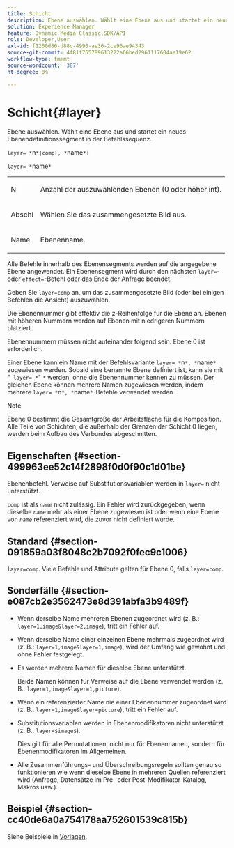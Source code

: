 ```yaml
---
title: Schicht
description: Ebene auswählen. Wählt eine Ebene aus und startet ein neues Ebenendefinitionssegment in der Befehlssequenz.
solution: Experience Manager
feature: Dynamic Media Classic,SDK/API
role: Developer,User
exl-id: f1200d86-d88c-4990-ae36-2ce96ae94343
source-git-commit: 4f81f755789613222a66bed2961117604ae19e62
workflow-type: tm+mt
source-wordcount: '387'
ht-degree: 0%

---
```


# Schicht{#layer}

Ebene auswählen. Wählt eine Ebene aus und startet ein neues Ebenendefinitionssegment in der Befehlssequenz.

`layer= *`n`*|comp[, *`name`*]`

`layer= *`name`*`

<table id="simpletable_22DE3365A6454949B0D30C6D7110476E"> 
 <tr class="strow"> 
  <td class="stentry"> <p><span class="codeph"> <span class="varname"> N</span></span> </p></td> 
  <td class="stentry"> <p>Anzahl der auszuwählenden Ebenen (0 oder höher int). </p></td> 
 </tr> 
 <tr class="strow"> 
  <td class="stentry"> <p><span class="codeph"> Abschl</span> </p></td> 
  <td class="stentry"> <p>Wählen Sie das zusammengesetzte Bild aus. </p></td> 
 </tr> 
 <tr class="strow"> 
  <td class="stentry"> <p><span class="codeph"> <span class="varname"> Name</span></span> </p></td> 
  <td class="stentry"> <p>Ebenenname. </p></td> 
 </tr> 
</table>

Alle Befehle innerhalb des Ebenensegments werden auf die angegebene Ebene angewendet. Ein Ebenensegment wird durch den nächsten `layer=`- oder `effect=`-Befehl oder das Ende der Anfrage beendet.

Geben Sie `layer=comp` an, um das zusammengesetzte Bild (oder bei einigen Befehlen die Ansicht) auszuwählen.

Die Ebenennummer gibt effektiv die z-Reihenfolge für die Ebene an. Ebenen mit höheren Nummern werden auf Ebenen mit niedrigeren Nummern platziert.

Ebenennummern müssen nicht aufeinander folgend sein. Ebene 0 ist erforderlich.

Einer Ebene kann ein Name mit der Befehlsvariante `layer= *`n`*, *`name`*` zugewiesen werden. Sobald eine benannte Ebene definiert ist, kann sie mit &quot;` layer= *`&quot; `*` werden, ohne die Ebenennummer kennen zu müssen. Der gleichen Ebene können mehrere Namen zugewiesen werden, indem mehrere `layer= *`n`*, *`name`*`-Befehle verwendet werden.

>[!NOTE]
>
>Ebene 0 bestimmt die Gesamtgröße der Arbeitsfläche für die Komposition. Alle Teile von Schichten, die außerhalb der Grenzen der Schicht 0 liegen, werden beim Aufbau des Verbundes abgeschnitten.

## Eigenschaften {#section-499963ee52c14f2898f0d0f90c1d01be}

Ebenenbefehl. Verweise auf Substitutionsvariablen werden in `layer=` nicht unterstützt.

`comp` ist als *`name`* nicht zulässig. Ein Fehler wird zurückgegeben, wenn dieselbe *`name`* mehr als einer Ebene zugewiesen ist oder wenn eine Ebene von *`name`* referenziert wird, die zuvor nicht definiert wurde.

## Standard {#section-091859a03f8048c2b7092f0fec9c1006}

`layer=comp`. Viele Befehle und Attribute gelten für Ebene 0, falls `layer=comp`.

## Sonderfälle {#section-e087cb2e3562473e8d391abfa3b9489f}

* Wenn derselbe Name mehreren Ebenen zugeordnet wird (z. B.: `layer=1,image&layer=2,image`), tritt ein Fehler auf.
* Wenn derselbe Name einer einzelnen Ebene mehrmals zugeordnet wird (z. B.: `layer=1,image&layer=1,image`), wird der Umfang wie gewohnt und ohne Fehler festgelegt.
* Es werden mehrere Namen für dieselbe Ebene unterstützt.

  Beide Namen können für Verweise auf die Ebene verwendet werden (z. B.: `layer=1,image&layer=1,picture`).
* Wenn ein referenzierter Name nie einer Ebenennummer zugeordnet wird (z. B.: `layer=1,image&layer=picture`), tritt ein Fehler auf.
* Substitutionsvariablen werden in Ebenenmodifikatoren nicht unterstützt (z. B.: `layer=$image$`).

  Dies gilt für alle Permutationen, nicht nur für Ebenennamen, sondern für Ebenenmodifikatoren im Allgemeinen.

* Alle Zusammenführungs- und Überschreibungsregeln sollten genau so funktionieren wie wenn dieselbe Ebene in mehreren Quellen referenziert wird (Anfrage, Datensätze im Pre- oder Post-Modifikator-Katalog, Makros usw.).

## Beispiel {#section-cc40de6a0a754178aa752601539c815b}

Siehe Beispiele in [Vorlagen](../../../../../is-api/http-ref/image-serving-api-ref/c-http-protocol-reference/c-templates/c-templates.md#concept-3cd2d2adae0e41b2979b9640244d4d3e).
